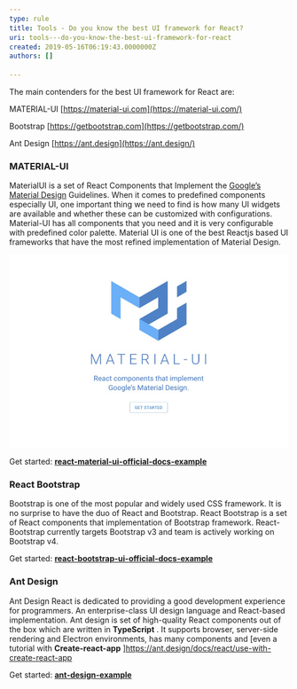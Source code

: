 ```yaml
---
type: rule
title: Tools - Do you know the best UI framework for React?
uri: tools---do-you-know-the-best-ui-framework-for-react
created: 2019-05-16T06:19:43.0000000Z
authors: []

---
```


The main contenders for the best UI framework for React are:
 
MATERIAL-UI     [https://material-ui.com](https://material-ui.com/)

Bootstrap     [https://getbootstrap.com](https://getbootstrap.com/)

Ant Design     [https://ant.design](https://ant.design/)

### MATERIAL-UI


MaterialUI is a set of React Components that Implement the [Google’s Material Design](https://material.io/guidelines/material-design/introduction.html) Guidelines. When it comes to predefined components especially UI, one important thing we need to find is how many UI widgets are available and whether these can be customized with configurations. Material-UI has all components that you need and it is very configurable with predefined color palette. Material UI is one of the best Reactjs based UI frameworks that have the most refined implementation of Material Design.




![MaterialUI is a set of React components that implement Google's Material Design.](Snipaste_2019-05-14_18-04-27.jpg)


Get started:        [**react-material-ui-official-docs-example**](https://stackblitz.com/edit/react-material-ui-official-docs-example)

### React Bootstrap


Bootstrap is one of the most popular and widely used CSS framework. It is no surprise to have the duo of React and Bootstrap. React Bootstrap is a set of React components that implementation of Bootstrap framework. React-Bootstrap currently targets Bootstrap v3 and team is actively working on Bootstrap v4.

Get started:        [**react-bootstrap-ui-official-docs-example**](https://stackblitz.com/edit/react-bootstrap-examples)

### Ant Design


Ant Design React is dedicated to providing a good development experience for programmers. An enterprise-class UI design language and React-based implementation. Ant design is set of high-quality React components out of the box which are written in         **TypeScript** . It supports browser, server-side rendering and Electron environments, has many components and [even a tutorial with         **Create-react-app** ]https://ant.design/docs/react/use-with-create-react-app

Get started:        [**ant-design-example**](https://codesandbox.io/s/wk04r016q8?from-embed)
